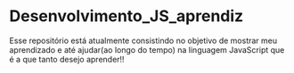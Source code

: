 # Desenvolvimento_JS_aprendiz
Esse repositório está atualmente consistindo no objetivo de  mostrar meu aprendizado e até ajudar(ao longo do tempo) na linguagem JavaScript que é a que tanto desejo aprender!!
